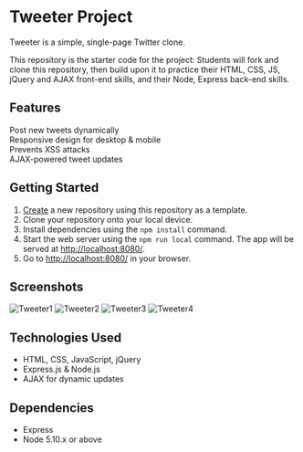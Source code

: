 # Tweeter Project

Tweeter is a simple, single-page Twitter clone.

This repository is the starter code for the project: Students will fork and clone this repository, then build upon it to practice their HTML, CSS, JS, jQuery and AJAX front-end skills, and their Node, Express back-end skills.

## Features
 Post new tweets dynamically  
 Responsive design for desktop & mobile  
 Prevents XSS attacks  
 AJAX-powered tweet updates  


## Getting Started

1. [Create](https://docs.github.com/en/repositories/creating-and-managing-repositories/creating-a-repository-from-a-template) a new repository using this repository as a template.
2. Clone your repository onto your local device.
3. Install dependencies using the `npm install` command.
3. Start the web server using the `npm run local` command. The app will be served at <http://localhost:8080/>.
4. Go to <http://localhost:8080/> in your browser.

## Screenshots
![Tweeter1](https://github.com/user-attachments/assets/1ca8e873-2f4d-425f-97e1-24fdb3de1140)
![Tweeter2](https://github.com/user-attachments/assets/308cd537-af07-4706-b87b-9004b8c116fc)
![Tweeter3](https://github.com/user-attachments/assets/62282687-9a49-4cee-b599-bbf95bcdd798)
![Tweeter4](https://github.com/user-attachments/assets/b101815d-9e71-47fc-8e9a-88d7a3a8a0a9)

## Technologies Used 
- HTML, CSS, JavaScript, jQuery
- Express.js & Node.js
- AJAX for dynamic updates

## Dependencies

- Express
- Node 5.10.x or above

